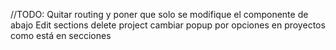 //TODO:
Quitar routing y poner que solo se modifique el componente de abajo
Edit sections
delete project
cambiar popup por opciones en proyectos como está en secciones
